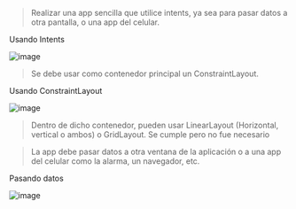 > Realizar una app sencilla que utilice intents, ya sea para pasar datos a otra pantalla, o una app del celular.

Usando Intents

![image](https://user-images.githubusercontent.com/100171590/159400937-102081e8-2476-48ad-9f62-290a5230b6c2.png)


> Se debe usar como contenedor principal un ConstraintLayout.

Usando ConstraintLayout

![image](https://user-images.githubusercontent.com/100171590/159400634-4f5be2c1-64a4-469c-9131-f2e95f471fcd.png)

>Dentro de dicho contenedor, pueden usar LinearLayout (Horizontal, vertical o ambos) o GridLayout. 
Se cumple pero no fue necesario

> La app debe pasar datos a otra ventana de la aplicación o a una app del celular como la alarma, un navegador, etc.

Pasando datos

![image](https://user-images.githubusercontent.com/100171590/159400729-d1c01898-357a-4b31-b53a-1f697fa50e7f.png)


